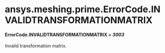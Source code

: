 # ansys.meshing.prime.ErrorCode.INVALIDTRANSFORMATIONMATRIX



#### ErrorCode.INVALIDTRANSFORMATIONMATRIX *= 3003*

Invalid transformation matrix.

<!-- !! processed by numpydoc !! -->
